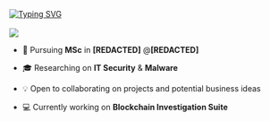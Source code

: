 <a href="https://git.io/typing-svg">
   <img src="https://readme-typing-svg.demolab.com?font=Fira+Code&size=17&duration=2500&pause=800&color=7fff00&multiline=true&repeat=false&width=530&height=80&lines=Arb1trage;MSc+IT Security+Researcher+%7C+Software+Engineer;Blockchain+%7C+Automation+%7C+Bots" alt="Typing SVG" />
</a>
<br/>
<br/>

<a href="https://github.com/arb1trage">
    <img src="https://github-stats-alpha.vercel.app/api?username=arb1trage&cc=000&tc=fff&ic=7fff00&bc=0000">
</a>

* 📖 Pursuing **MSc** in **[REDACTED]** @**[REDACTED]**

* 🎓 Researching on **IT Security** & **Malware**

* 💡 Open to collaborating on projects and potential business ideas

* 💻 Currently working on **Blockchain Investigation Suite**
